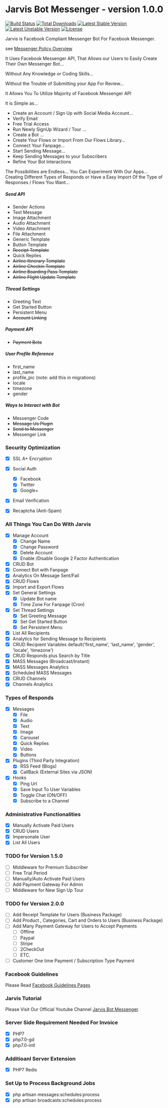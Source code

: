 # Jarvis Bot Messenger - version 1.0.0

[![Build Status](https://travis-ci.org/laravel/framework.svg)](https://travis-ci.org/laravel/framework)
[![Total Downloads](https://poser.pugx.org/laravel/framework/d/total.svg)](https://packagist.org/packages/laravel/framework)
[![Latest Stable Version](https://poser.pugx.org/laravel/framework/v/stable.svg)](https://packagist.org/packages/laravel/framework)
[![Latest Unstable Version](https://poser.pugx.org/laravel/framework/v/unstable.svg)](https://packagist.org/packages/laravel/framework)
[![License](https://poser.pugx.org/laravel/framework/license.svg)](https://packagist.org/packages/laravel/framework)

Jarvis is Facebook Compliant Messenger Bot For Facebook Messenger.

see [Messenger Policy Overview](https://developers.facebook.com/policy#messengerplatform)

It Uses Facebook Messenger API, That Allows our Users to Easily Create Their Own Messenger Bot...

Without Any Knowledge or Coding Skills...

Without the Trouble of Submitting your App For Review...

It Allows You To Utilize Majority of Facebook Messenger API

It is Simple as...

- Create an Account / Sign Up with Social Media Account...
- Verify Email
- Free Trial Access
- Run Newly SignUp Wizard / Tour ...
- Create a Bot ...
- Create Your Flows or Import From Our Flows Library...
- Connect Your Fanpage...
- Start Sending Message...
- Keep Sending Messages to your Subscribers
- Refine Your Bot Interactions

The Possibilities are Endless... You Can Experiment With Our Apps...
Creating Different Types of Responds or Have a Easy Import Of the Type of Responses / Flows You Want...

##### Send API

- Sender Actions
- Text Message
- Image Attachment
- Audio Attachment
- Video Attachment
- File Attachment
- Generic Template
- Button Template
- ~~Receipt Template~~
- Quick Replies
- ~~Airline Itinerary Template~~
- ~~Airline Checkin Template~~
- ~~Airline Boarding Pass Template~~
- ~~Airline Flight Update Template~~

##### Thread Settings
- Greeting Text
- Get Started Button
- Persistent Menu
- ~~Account Linking~~

##### Payment API
- ~~Payment Beta~~

##### User Profile Reference
- first_name
- last_name
- profile_pic (note: add this in migrations)
- locale
- timezone
- gender

##### Ways to Interact with Bot
- Messenger Code
- ~~Message Us Plugin~~
- ~~Send to Messenger~~
- Messenger Link


### Security Optimization

- [x] SSL A+ Encryption
- [x] Social Auth
  - [x] Facebook
  - [x] Twitter
  - [x] Google+
- [x] Email Verification
- [x] Recaptcha (Anti-Spam)


### All Things You Can Do With Jarvis
- [x] Manage Account
    - [x] Change Name
    - [x] Change Password
    - [x] Delete Account
    - [x] Enable /Disable Google 2 Factor Authentication
- [x] CRUD Bot
- [x] Connect Bot with Fanpage
- [x] Analytics On Message Sent/Fail
- [x] CRUD Flows
- [x] Import and Export Flows
- [x] Set General Settings
    - [x] Update Bot name
    - [x] Time Zone For Fanpage (Cron)
- [x] Set Thread Settings
    - [x] Set Greeting Message
    - [x] Set Get Started  Button
    - [x] Set Persistent Menu
- [x] List All Recipients
- [x] Analytics for Sending Message to Recipients
- [x] CRUD Recipient Variables default('first_name', 'last_name', 'gender', 'locale', 'timezone')
- [x] CRUD Responds plus Search by Title
- [x] MASS Messages (Broadcast/Instant)
- [x] MASS Messages Analytics
- [x] Scheduled MASS Messages
- [x] CRUD Channels
- [x] Channels Analytics

### Types of Responds
- [x] Messages
    - [x] File
    - [x] Audio
    - [x] Text
    - [x] Image
    - [x] Carousel
    - [x] Quick Replies
    - [x] Video
    - [x] Buttons
- [x] Plugins (Third Party Integration)
    - [x] RSS Feed (Blogs)
    - [x] CallBack (External Sites via JSON)
- [x] Hooks
    - [x] Ping Url
    - [x] Save Input To User Variables
    - [x] Toggle Chat (ON/OFF)
    - [x] Subscribe to a Channel

### Administrative Functionalities
- [x] Manually Activate Paid Users
- [x] CRUD Users
- [x] Impersonate User
- [x] List All Users

### TODO for Version 1.5.0

- [ ] Middleware for Premium Subscriber
- [ ] Free Trial Period
- [ ] Manually/Auto Activate Paid Users
- [ ] Add Payment Gateway For Admin
- [ ] Middleware for New Sign Up Tour

### TODO for Version 2.0.0

- [ ] Add Receipt Template for Users (Business Package)
- [ ] Add Product , Categories, Cart and Orders to Users (Business Package)
- [ ] Add Many Payment Gateway for Users to Accept Payments
    - [ ] Offline
    - [ ] Paypal
    - [ ] Stripe
    - [ ] 2CheckOut
    - [ ] ETC.
- [ ] Customer One time Payment / Subscription Type Payment

### Facebook Guidelines

Please Read [Facebook Guidelines Pages](https://developers.facebook.com/docs/messenger-platform/guidelines)
### Jarvis Tutorial

Please Visit Our Official Youtube Channel [Jarvis Bot Messenger](https://www.youtube.com/channel/UCDh23Q5AWaDMCutt3bS54nQ).


### Server Side Requirement Needed For Invoice
- [x] PHP7
- [x] php7.0-gd
- [x] php7.0-intl

### Additioanl Server Extension
- [x] PHP7 Redis

### Set Up to Process Background Jobs
- [x] php artisan messages:schedules:process
- [x] php artisan broadcasts:schedules:process
